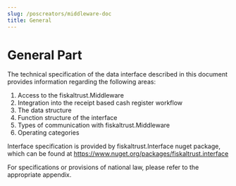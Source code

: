 ```yaml
---
slug: /poscreators/middleware-doc
title: General
---
```


# General Part

The technical specification of the data interface described in this document provides information regarding the following areas:

1. Access to the fiskaltrust.Middleware
2. Integration into the receipt based cash register workflow
3. The data structure
4. Function structure of the interface
5. Types of communication with fiskaltrust.Middleware
6. Operating categories

Interface specification is provided by fiskaltrust.Interface nuget package, which can be found at <https://www.nuget.org/packages/fiskaltrust.interface>

For specifications or provisions of national law, please refer to the appropriate appendix.
